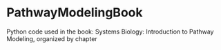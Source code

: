 # PathwayModelingBook
Python code used in the book: Systems Biology: Introduction to Pathway Modeling, organized by chapter
